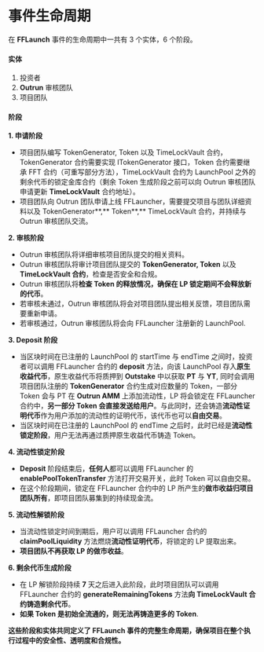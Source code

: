 # 事件生命周期

在 **FFLaunch** 事件的生命周期中一共有 3 个实体，6 个阶段。

#### 实体

1. 投资者
2. **Outrun** 审核团队
3. 项目团队

#### 阶段

**1. 申请阶段**

* 项目团队编写 TokenGenerator, Token 以及 TimeLockVault 合约，TokenGenerator 合约需要实现 ITokenGenerator 接口，Token 合约需要继承 FFT 合约（可重写部分方法），TimeLockVault 合约为 LaunchPool 之外的剩余代币的锁定金库合约（剩余 Token 生成阶段之前可以向 Outrun 审核团队申请更新 **TimeLockVault** 合约地址）。
* 项目团队向 Outrun 团队申请上线 FFLauncher，需要提交项目与团队详细资料以及 TokenGenerator**,** Token**,** TimeLockVault 合约，并持续与 Outrun 审核团队交流。

**2. 审核阶段**

* Outrun 审核团队将详细审核项目团队提交的相关资料。
* Outrun 审核团队将审计项目团队提交的 **TokenGenerator, Token** 以及 **TimeLockVault 合约**，检查是否安全和合规。
* Outrun 审核团队将**检查 Token 的释放情况，确保在 LP 锁定期间不会释放新的代币**。
* 若审核未通过，Outrun 审核团队将会对项目团队提出相关反馈，项目团队需要重新申请。
* 若审核通过，Outrun 审核团队将会向 FFLauncher 注册新的 LaunchPool.

**3. Deposit 阶段**

* 当区块时间在已注册的 LaunchPool 的 startTime 与 endTime 之间时，投资者可以调用 FFLauncher 合约的 **deposit** 方法，向该 LaunchPool 存入**原生收益代币**，原生收益代币将质押到 **Outstake** 中以获取 **PT** 与 **YT**, 同时会调用项目团队注册的 **TokenGenerator** 合约生成对应数量的 Token，一部分 Token 会与 PT 在 **Outrun AMM** 上添加流动性，LP 将会锁定在 FFLauncher 合约中，**另一部分 Token 会直接发送给用户**。与此同时，还会铸造**流动性证明代币**作为用户添加的流动性的证明代币，该代币也可以**自由交易**。
* 当区块时间在已注册的 LaunchPool 的 endTime 之后时，此时已经是**流动性锁定阶段**，用户无法再通过质押原生收益代币铸造 Token。

**4. 流动性锁定阶段**

* **Deposit** 阶段结束后，**任何人**都可以调用 FFLauncher 的 **enablePoolTokenTransfer** 方法打开交易开关，此时 Token 可以自由交易。
* 在这个阶段期间，锁定在 FFLauncher 合约中的 LP 所产生的**做市收益归项目团队所有**，即项目团队募集到的持续现金流。

**5. 流动性解锁阶段**

* 当流动性锁定时间到期后，用户可以调用 FFLauncher 合约的 **claimPoolLiquidity** 方法燃烧**流动性证明代币**，将锁定的 LP 提取出来。
* **项目团队不再获取 LP 的做市收益**。

**6. 剩余代币生成阶段**

* 在 LP 解锁阶段持续 **7** 天之后进入此阶段，此时项目团队可以调用 FFLauncher 合约的 **generateRemainingTokens** 方法**向 TimeLockVault 合约铸造剩余代币**。
* **如果 Token 是初始全流通的，则无法再铸造更多的 Token**.

**这些阶段和实体共同定义了 FFLaunch 事件的完整生命周期，确保项目在整个执行过程中的安全性、透明度和合规性。**
